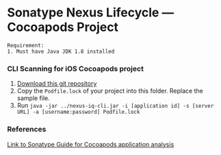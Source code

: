 # Sonatype Nexus Lifecycle — Cocoapods Project


```
Requirement:
1. Must have Java JDK 1.8 installed
```
### CLI Scanning for iOS Cocoapods project
1. [Download this git repository](https://github.com/roger-lau/sonatype-scan/archive/master.zip)
2. Copy the `Podfile.lock` of your project into this folder. Replace the sample file.
5. Run `java -jar ../nexus-iq-cli.jar -i [application id] -s [server URL] -a [username:password] Podfile.lock`

### References
[Link to Sonatype Guide for Cocoapods application analysis](https://help.sonatype.com/iqserver/analysis/objective-c-application-analysis)